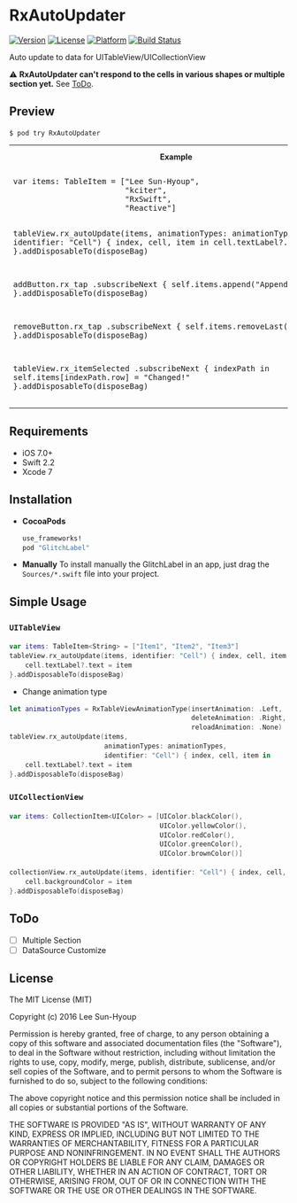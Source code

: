 # RxAutoUpdater
[![Version](https://img.shields.io/cocoapods/v/RxAutoUpdater.svg?style=flat)](http://cocoapods.org/pods/RxAutoUpdater)
[![License](https://img.shields.io/cocoapods/l/RxAutoUpdater.svg?style=flat)](http://cocoapods.org/pods/RxAutoUpdater)
[![Platform](https://img.shields.io/cocoapods/p/RxAutoUpdater.svg?style=flat)](http://cocoapods.org/pods/RxAutoUpdater)
[![Build Status](https://travis-ci.org/kciter/RxAutoUpdater.svg?branch=master)](https://travis-ci.org/kciter/RxAutoUpdater)

Auto update to data for UITableView/UICollectionView

:warning: **RxAutoUpdater can't respond to the cells in various shapes or multiple section yet.** See [ToDo](#todo).

## Preview
```
$ pod try RxAutoUpdater
```
<table>
  <tr>
    <th width="30%">Example</th>
    <th width="30%">In Action</th>
  </tr>
  <tr>
    <td><pre>
var items: TableItem<String> = ["Lee Sun-Hyoup",
                        "kciter",
                        "RxSwift",
                        "Reactive"]
                        
tableView.rx_autoUpdate(items, 
                        animationTypes: animationTypes, 
                        identifier: "Cell") { index, cell, item in
    cell.textLabel?.text = item
}.addDisposableTo(disposeBag)

addButton.rx_tap
    .subscribeNext {
        self.items.append("Appended")
    }.addDisposableTo(disposeBag)

removeButton.rx_tap
    .subscribeNext {
        self.items.removeLast()
    }.addDisposableTo(disposeBag)

tableView.rx_itemSelected
    .subscribeNext { indexPath in
        self.items[indexPath.row] = "Changed!"
    }.addDisposableTo(disposeBag)</pre></td>
    <td><img src="https://raw.githubusercontent.com/kciter/RxAutoUpdater/master/Images/usage.gif"></td>
  </tr>
</table>

## Requirements
* iOS 7.0+
* Swift 2.2
* Xcode 7

## Installation
* **CocoaPods**
  ```ruby
  use_frameworks!
  pod "GlitchLabel"
  ```
  
* **Manually**
  To install manually the GlitchLabel in an app, just drag the `Sources/*.swift` file into your project.

## Simple Usage

### `UITableView`
```swift
var items: TableItem<String> = ["Item1", "Item2", "Item3"]
tableView.rx_autoUpdate(items, identifier: "Cell") { index, cell, item in
    cell.textLabel?.text = item
}.addDisposableTo(disposeBag)
```

* Change animation type
```swift
let animationTypes = RxTableViewAnimationType(insertAnimation: .Left, 
                                              deleteAnimation: .Right, 
                                              reloadAnimation: .None)
tableView.rx_autoUpdate(items, 
                        animationTypes: animationTypes, 
                        identifier: "Cell") { index, cell, item in
    cell.textLabel?.text = item
}.addDisposableTo(disposeBag)
```

### `UICollectionView`
```swift
var items: CollectionItem<UIColor> = [UIColor.blackColor(),
                                      UIColor.yellowColor(),
                                      UIColor.redColor(),
                                      UIColor.greenColor(),
                                      UIColor.brownColor()]

collectionView.rx_autoUpdate(items, identifier: "Cell") { index, cell, item in
    cell.backgroundColor = item
}.addDisposableTo(disposeBag)
```

## ToDo
* [ ] Multiple Section
* [ ] DataSource Customize

## License
The MIT License (MIT)

Copyright (c) 2016 Lee Sun-Hyoup

Permission is hereby granted, free of charge, to any person obtaining a copy
of this software and associated documentation files (the "Software"), to deal
in the Software without restriction, including without limitation the rights
to use, copy, modify, merge, publish, distribute, sublicense, and/or sell
copies of the Software, and to permit persons to whom the Software is
furnished to do so, subject to the following conditions:

The above copyright notice and this permission notice shall be included in all
copies or substantial portions of the Software.

THE SOFTWARE IS PROVIDED "AS IS", WITHOUT WARRANTY OF ANY KIND, EXPRESS OR
IMPLIED, INCLUDING BUT NOT LIMITED TO THE WARRANTIES OF MERCHANTABILITY,
FITNESS FOR A PARTICULAR PURPOSE AND NONINFRINGEMENT. IN NO EVENT SHALL THE
AUTHORS OR COPYRIGHT HOLDERS BE LIABLE FOR ANY CLAIM, DAMAGES OR OTHER
LIABILITY, WHETHER IN AN ACTION OF CONTRACT, TORT OR OTHERWISE, ARISING FROM,
OUT OF OR IN CONNECTION WITH THE SOFTWARE OR THE USE OR OTHER DEALINGS IN THE
SOFTWARE.
